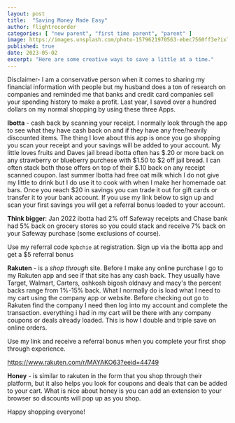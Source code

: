 ```yaml
---
layout: post
title:  "Saving Money Made Easy"
author: flightrecorder
categories: [ "new parent", "first time parent", "parent" ]
image: https://images.unsplash.com/photo-1579621970563-ebec7560ff3e?ixlib=rb-4.0.3&ixid=MnwxMjA3fDB8MHxwaG90by1wYWdlfHx8fGVufDB8fHx8&auto=format&fit=crop&w=1742&q=80
published: true
date: 2023-05-02
excerpt: "Here are some creative ways to save a little at a time."
---
```


Disclaimer- I am a conservative person when it comes to sharing my financial information with people but my husband does a ton of research on companies and reminded me that banks and credit card companies sell your spending history to make a profit. Last year, I saved over a hundred dollars on my normal shopping by using these three Apps. 


**Ibotta** - cash back by scanning your receipt. I normally look through the app to see what they have cash back on and if they have any free/heavily discounted items. The thing I love about this app is once you go shopping you scan your receipt and your savings will be added to your account.  My little loves fruits and Daves jail bread ibotta often has $.20 or more back on any strawberry or blueberry purchese with $1.50 to $2 off jail bread. I can often stack both those offers on top of their $.10 back on any receipt scanned coupon. last summer Ibotta had free oat milk which I do not give my little to drink but I do use it to cook with when I make her homemade oat bars. Once you reach $20 in savings you can trade it out for gift cards or transfer it to your bank account. If you use my link below to sign up and scan your first savings you will get a referral bonus loaded to your account. 


**Think bigger**: Jan 2022 ibotta had 2% off Safeway receipts and Chase bank had 5% back on grocery stores so you could stack and receive 7% back on your Safeway purchase (some exclusions of course). 


Use my referral code `kpbchie` at registration. Sign up via the ibotta app and get a $5 referral bonus 


**Rakuten** - is a *shop through* site. Before I make any online purchase I go to my Rakuten app and see if that site has any cash back. They usually have Target, Walmart, Carters, oshkosh bigosh oldnavy and macy's the percent backs range from 1%-15% back. What I normally do is load what I need to my cart using the company app or website. Before checking out go to Rakuten find the company I need then log into my account and complete the transaction. everything i had in my cart will be there with any company coupons or deals already loaded. This is how I double and triple save on online orders. 

Use my link and receive a referral bonus when you complete your first shop through experience. 


https://www.rakuten.com/r/MAYAKO63?eeid=44749


**Honey** -  is similar to rakuten in the form that you shop through their platform, but it also helps you look for coupons and deals that can be added to your cart. What is nice about honey is you can add an extension to your browser so discounts will pop up as you shop. 


Happy shopping everyone! 




